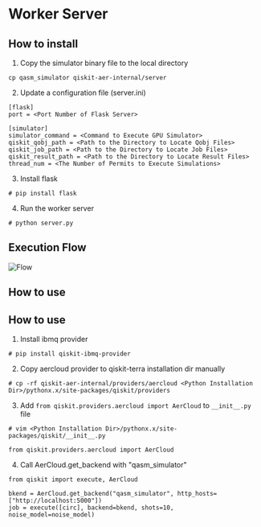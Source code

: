 # Worker Server

## How to install
1. Copy the simulator binary file to the local directory
``` 
cp qasm_simulator qiskit-aer-internal/server
```

2. Update a configuration file (server.ini)
```
[flask]
port = <Port Number of Flask Server>

[simulator]
simulator_command = <Command to Execute GPU Simulator>
qiskit_qobj_path = <Path to the Directory to Locate Qobj Files>
qiskit_job_path = <Path to the Directory to Locate Job Files>
qiskit_result_path = <Path to the Directory to Locate Result Files>
thread_num = <The Number of Permits to Execute Simulations>
```
3. Install flask  
```
# pip install flask
```
4. Run the worker server
```
# python server.py
```
## Execution Flow

![Flow](https://github.ibm.com/HITOMI/qiskit-aer-internal/blob/server/server/worker/Flow.png)

## How to use
## How to use
1. Install ibmq provider
```
# pip install qiskit-ibmq-provider
```

2. Copy aercloud provider to qiskit-terra installation dir manually 
```
# cp -rf qiskit-aer-internal/providers/aercloud <Python Installation Dir>/pythonx.x/site-packages/qiskit/providers
```

3. Add `from qiskit.providers.aercloud import AerCloud` to `__init__.py` file
```
# vim <Python Installation Dir>/pythonx.x/site-packages/qiskit/__init__.py

from qiskit.providers.aercloud import AerCloud 
```

4. Call AerCloud.get_backend with "qasm_simulator"

```
from qiskit import execute, AerCloud

bkend = AerCloud.get_backend("qasm_simulator", http_hosts=["http://localhost:5000"])
job = execute([circ], backend=bkend, shots=10, noise_model=noise_model)
```
